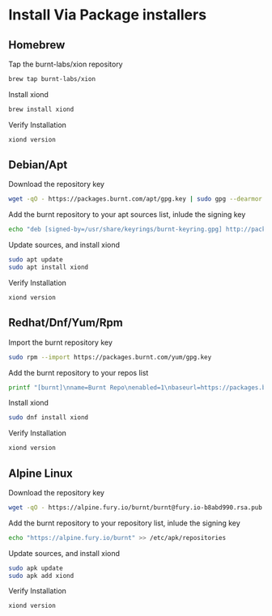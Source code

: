 # Install Via Package installers

## Homebrew

Tap the burnt-labs/xion repository

```bash
brew tap burnt-labs/xion
```

Install xiond

```bash
brew install xiond
```

Verify Installation

```bash
xiond version
```

## Debian/Apt

Download the repository key

```bash
wget -qO - https://packages.burnt.com/apt/gpg.key | sudo gpg --dearmor -o /usr/share/keyrings/burnt-keyring.gpg
```

Add the burnt repository to your apt sources list, inlude the signing key

```bash
echo "deb [signed-by=/usr/share/keyrings/burnt-keyring.gpg] http://packages.burnt.com/apt /" | sudo tee /etc/apt/sources.list.d/burnt.list
```

Update sources, and install xiond

```bash
sudo apt update
sudo apt install xiond
```

Verify Installation

```bash
xiond version
```

## Redhat/Dnf/Yum/Rpm

Import the burnt repository key

```bash
sudo rpm --import https://packages.burnt.com/yum/gpg.key
```

Add the burnt repository to your repos list

```bash
printf "[burnt]\nname=Burnt Repo\nenabled=1\nbaseurl=https://packages.burnt.com/yum/\n" | sudo tee /etc/yum.repos.d/burnt.repo
```

Install xiond

```bash
sudo dnf install xiond
```

Verify Installation

```bash
xiond version
```

## Alpine Linux

Download the repository key

```bash
wget -qO - https://alpine.fury.io/burnt/burnt@fury.io-b8abd990.rsa.pub | sudo tee /etc/apk/keys/burnt@fury.io-b8abd990.rsa.pub 
```

Add the burnt repository to your repository list, inlude the signing key

```bash
echo "https://alpine.fury.io/burnt" >> /etc/apk/repositories
```

Update sources, and install xiond

```bash
sudo apk update
sudo apk add xiond
```

Verify Installation

```bash
xiond version
```
